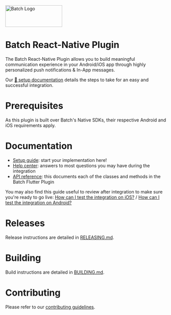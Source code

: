 <img src="https://static.batch.com/documentation/Readmes/logo_batch_full_178@2x.png" srcset="https://static.batch.com/documentation/Readmes/logo_batch_full_178.png 1x" width="178" height="68" alt="Batch Logo" />

# Batch React-Native Plugin

The Batch React-Native Plugin allows you to build meaningful communication experience in your Android/iOS app through highly personalized push notifications & In-App messages.

Our [📕 setup documentation](https://doc.batch.com/react-native/prerequisites) details the steps to take for an easy and successful integration.

# Prerequisites

As this plugin is built over Batch's Native SDKs, their respective Android and iOS requirements apply.

# Documentation
- [Setup guide](https://doc.batch.com/react-native/prerequisites): start your implementation here!
- [Help center](https://help.batch.com/en/): answers to most questions you may have during the integration
- [API reference](https://bamlab.github.io/react-native-batch-push/): this documents each of the classes and methods in the Batch Flutter Plugin

You may also find this guide useful to review after integration to make sure you're ready to go live: [How can I test the integration on iOS?](https://help.batch.com/en/articles/2669866-how-can-i-test-the-integration-on-ios) / [How can I test the integration on Android?](https://help.batch.com/en/articles/2672749-how-can-i-test-the-integration-on-android)

# Releases
Release instructions are detailed in [RELEASING.md](https://github.com/BatchLabs/sdk.temp.react-native-plugin/blob/master/RELEASING.md).
 
# Building
Build instructions are detailed in [BUILDING.md](https://github.com/BatchLabs/sdk.temp.react-native-plugin/blob/master/BUILDING.md).

# Contributing
Please refer to our [contributing guidelines](https://github.com/BatchLabs/sdk.temp.react-native-plugin/blob/master/CONTRIBUTING.md).
